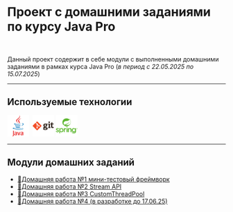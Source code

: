 # Проект с домашними заданиями по курсу Java Pro

<div align="center">
  <img src="https://media.giphy.com/media/v1.Y2lkPWVjZjA1ZTQ3MDAwMXNldW9saDZlM3gydjYxbjFndWhzNmtyNGtjOHg3cnpxeWkwbCZlcD12MV9zdGlja2Vyc19yZWxhdGVkJmN0PXM/jdPMeyv9rn0hZHh8n9/giphy.gif" width="100" alt=""/>
</div>

Данный проект содержит в себе модули с выполненными домашними заданиями в рамках курса Java Pro 
(*в период с 22.05.2025 по 15.07.2025*) 

---

##  Используемые технологии
<div>
  <img src="https://github.com/devicons/devicon/blob/master/icons/java/java-original-wordmark.svg" title="Java" alt="Java" width="50" height="50"/>&nbsp;
  <img src="https://github.com/devicons/devicon/blob/master/icons/git/git-original-wordmark.svg" title="Git" alt="Git" width="50" height="50"/>
  <img src="https://github.com/devicons/devicon/blob/master/icons/spring/spring-original-wordmark.svg" title="Spring" alt="Spring" width="50" height="50"/>
</div>

---

## Модули домашних заданий

- [💾Домашняя работа №1 мини-тестовый фреймворк](./homework-1)
- [💾Домашняя работа №2 Stream API](./homework-2)
- [💾Домашняя работа №3 CustomThreadPool](./homework-3)
- [🔧Домашняя работа №4 (в разработке до 17.06.25)](./homework-4)